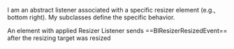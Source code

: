 I am an abstract listener associated with a specific resizer element (e.g., bottom right). My subclasses define the specific behavior.

An element with applied Resizer Listener sends ==BlResizerResizedEvent== after the resizing target was resized